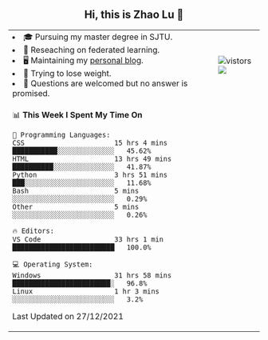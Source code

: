 <h2 align="center"> Hi, this is Zhao Lu 👋</h2>

<table style="overflow:hidden;">
    <tr> 
        <td>
            <li>🎓 Pursuing my master degree in SJTU.</li>
            <li>🌱 Reseaching on federated learning.</li>
            <li>🖥️ Maintaining my <a href="https://ifarewell.xyz">personal blog</a>.</li>
            <li>💪 Trying to lose weight.</li>
            <li>💬 Questions are welcomed but no answer is promised.</li> 
        </td>
        <td>
            <img src="https://visitor-badge.glitch.me/badge?page_id=ifarewell" alt="vistors" />
        <br>
          <img src="https://github-readme-stats.vercel.app/api?username=ifarewell&theme=graywhite&hide=prs,contribs&show_icons=true&hide_border=true&icon_color=CE1D2D&text_color=718096&bg_color=ffffff&hide_title=true" />
        </td>
    </tr>
    <tr>
        <td colspan="2">
            
<!--START_SECTION:waka-->
📊 **This Week I Spent My Time On** 

```text
💬 Programming Languages: 
CSS                      15 hrs 4 mins       ███████████░░░░░░░░░░░░░░   45.62% 
HTML                     13 hrs 49 mins      ██████████░░░░░░░░░░░░░░░   41.87% 
Python                   3 hrs 51 mins       ███░░░░░░░░░░░░░░░░░░░░░░   11.68% 
Bash                     5 mins              ░░░░░░░░░░░░░░░░░░░░░░░░░   0.29% 
Other                    5 mins              ░░░░░░░░░░░░░░░░░░░░░░░░░   0.26%

🔥 Editors: 
VS Code                  33 hrs 1 min        █████████████████████████   100.0%

💻 Operating System: 
Windows                  31 hrs 58 mins      ████████████████████████░   96.8% 
Linux                    1 hr 3 mins         ░░░░░░░░░░░░░░░░░░░░░░░░░   3.2%

```


 Last Updated on 27/12/2021
<!--END_SECTION:waka-->
            
</td></tr>
</table>

